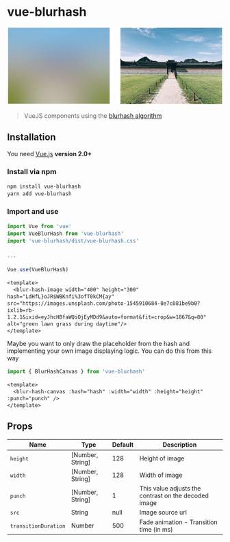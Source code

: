 # vue-blurhash

<p align="center">
  <img src="./vue-blurhash.jpg" alt="Blurhash vuejs plugin">
</p>

> VueJS components using the [blurhash algorithm](https://blurha.sh)

## Installation

You need [Vue.js](https://vuejs.org/) **version 2.0+**

### Install via npm

```bash
npm install vue-blurhash
yarn add vue-blurhash
```

### Import and use

```javascript
import Vue from 'vue'
import VueBlurHash from 'vue-blurhash'
import 'vue-blurhash/dist/vue-blurhash.css'

...

Vue.use(VueBlurHash)
```

```vue
<template>
  <blur-hash-image width="400" height="300" hash="LdHfL}oJR$WBKnfi%3ofT0kCM{ay" src="https://images.unsplash.com/photo-1545910684-8e7c081be9b0?ixlib=rb-1.2.1&ixid=eyJhcHBfaWQiOjEyMDd9&auto=format&fit=crop&w=1867&q=80" alt="green lawn grass during daytime"/>
</template>
```

Maybe you want to only draw the placeholder from the hash and implementing your own image displaying logic.
You can do this from this way

```javascript
import { BlurHashCanvas } from 'vue-blurhash'
```

```vue
<template>
  <blur-hash-canvas :hash="hash" :width="width" :height="height" :punch="punch" />
</template>
```

## Props

| Name                  | Type              | Default                          | Description                                           |
|-----------------------|-------------------|---------------------------------|--------------------------------------------------------|
| `height`              | [Number, String]  | 128                             | Height of image                                        |
| `width`               | [Number, String]  | 128                             | Width of image                                         |
| `punch`               | [Number, String]  | 1                               | This value adjusts the contrast on the decoded image   |
| `src`                 | String            | null                            | Image source url                                       |
| `transitionDuration`  | Number            | 500                             | Fade animation - Transition time (in ms)               |

